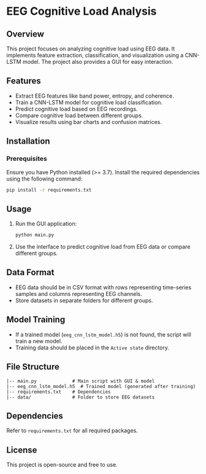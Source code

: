 # EEG Cognitive Load Analysis

## Overview
This project focuses on analyzing cognitive load using EEG data. It implements feature extraction, classification, and visualization using a CNN-LSTM model. The project also provides a GUI for easy interaction.

## Features
- Extract EEG features like band power, entropy, and coherence.
- Train a CNN-LSTM model for cognitive load classification.
- Predict cognitive load based on EEG recordings.
- Compare cognitive load between different groups.
- Visualize results using bar charts and confusion matrices.

## Installation
### Prerequisites
Ensure you have Python installed (>= 3.7). Install the required dependencies using the following command:

```sh
pip install -r requirements.txt
```

## Usage
1. Run the GUI application:
   ```sh
   python main.py
   ```
2. Use the interface to predict cognitive load from EEG data or compare different groups.

## Data Format
- EEG data should be in CSV format with rows representing time-series samples and columns representing EEG channels.
- Store datasets in separate folders for different groups.

## Model Training
- If a trained model (`eeg_cnn_lstm_model.h5`) is not found, the script will train a new model.
- Training data should be placed in the `Active state` directory.

## File Structure
```
|-- main.py             # Main script with GUI & model
|-- eeg_cnn_lstm_model.h5  # Trained model (generated after training)
|-- requirements.txt    # Dependencies
|-- data/               # Folder to store EEG datasets
```

## Dependencies
Refer to `requirements.txt` for all required packages.

## License
This project is open-source and free to use.

